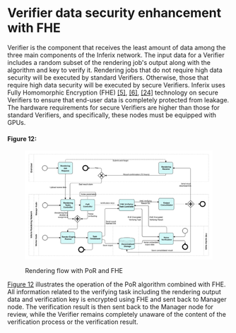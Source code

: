 # Verifier data security enhancement with FHE

Verifier is the component that receives the least amount of data among the three main components of the Inferix network. The input data for a Verifier includes a random subset of the rendering job's output along with the algorithm and key to verify it. Rendering jobs that do not require high data security will be executed by standard Verifiers. Otherwise, those that require high data security will be executed by secure Verifiers. Inferix uses Fully Homomorphic Encryption (FHE) [\[5\]](../../references.md#5), [\[6\]](../../references.md#6), [\[24\]](../../references.md#24) technology on secure Verifiers to ensure that end-user data is completely protected from leakage. The hardware requirements for secure Verifiers are higher than those for standard Verifiers, and specifically, these nodes must be equipped with GPUs.


#### Figure 12: <a id="fig_por_with_fhe"></a>
<figure><img src="../../../.gitbook/assets/por-with-fhe.svg" alt=""><figcaption><p>Rendering flow with PoR and FHE</p></figcaption></figure>

[Figure 12](#fig_por_with_fhe) illustrates the operation of the PoR algorithm combined with FHE. All information related to the verifying task including the rendering output data and verification key is encrypted using FHE and sent back to Manager node. The verification result is then sent back to the Manager node for review, while the Verifier remains completely unaware of the content of the verification process or the verification result.
